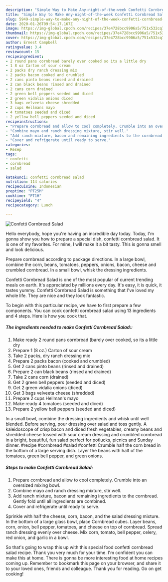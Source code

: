 ```yaml
---
description: "Simple Way to Make Any-night-of-the-week Confetti Cornbread Salad"
title: "Simple Way to Make Any-night-of-the-week Confetti Cornbread Salad"
slug: 5949-simple-way-to-make-any-night-of-the-week-confetti-cornbread-salad
date: 2020-01-26T09:54:17.167Z
image: https://img-global.cpcdn.com/recipes/37e4728bcc9906a5/751x532cq70/confetti-cornbread-salad-recipe-main-photo.jpg
thumbnail: https://img-global.cpcdn.com/recipes/37e4728bcc9906a5/751x532cq70/confetti-cornbread-salad-recipe-main-photo.jpg
cover: https://img-global.cpcdn.com/recipes/37e4728bcc9906a5/751x532cq70/confetti-cornbread-salad-recipe-main-photo.jpg
author: Ernest Campbell
ratingvalue: 3.4
reviewcount: 15
recipeingredient:
- 2 round pans cornbread barely over cooked so its a little dry
- 1 8 oz Carton of sour cream
- 2 packs dry ranch dressing mix
- 2 packs bacon cooked and crumbled
- 2 cans pinto beans rinsed and drained
- 2 can black beans rinsed and drained
- 2 cans corn drained
- 2 green bell peppers seeded and diced
- 2 green vidalia onions diced
- 3 bags velveeta cheese shredded
- 2 cups Hellmans mayo
- 4 tomatoes seeded and diced
- 2 yellow bell peppers seeded and diced
recipeinstructions:
- "Prepare cornbread and allow to cool completely. Crumble into an oversized mixing bowl."
- "Combine mayo and ranch dressing mixture, stir well."
- "Add ranch mixture, bacon and remaining ingredients to the cornbread. Gently fold until all ingredients are combined."
- "Cover and refrigerate until ready to serve."
categories:
- Resep
tags:
- confetti
- cornbread
- salad

katakunci: confetti cornbread salad
nutrition: 114 calories
recipecuisine: Indonesian
preptime: "PT25M"
cooktime: "PT1H"
recipeyield: "4"
recipecategory: Lunch

---
```



![Confetti Cornbread Salad](https://img-global.cpcdn.com/recipes/37e4728bcc9906a5/751x532cq70/confetti-cornbread-salad-recipe-main-photo.jpg)

Hello everybody, hope you're having an incredible day today. Today, I'm gonna show you how to prepare a special dish, confetti cornbread salad. It is one of my favorites. For mine, I will make it a bit tasty. This is gonna smell and look delicious.

Prepare cornbread according to package directions. In a large bowl, combine the corn, beans, tomatoes, peppers, onions, bacon, cheese and crumbled cornbread. In a small bowl, whisk the dressing ingredients.

Confetti Cornbread Salad is one of the most popular of current trending meals on earth. It's appreciated by millions every day. It's easy, it is quick, it tastes yummy. Confetti Cornbread Salad is something that I've loved my whole life. They are nice and they look fantastic.


To begin with this particular recipe, we have to first prepare a few components. You can cook confetti cornbread salad using 13 ingredients and 4 steps. Here is how you cook that.

##### The ingredients needed to make Confetti Cornbread Salad::

1. Make ready 2 round pans cornbread (barely over cooked, so its a little dry
1. Prepare 1 (8 oz.) Carton of sour cream
1. Take 2 packs, dry ranch dressing mix
1. Prepare 2 packs bacon (cooked and crumbled)
1. Get 2 cans pinto beans (rinsed and drained)
1. Prepare 2 can black beans (rinsed and drained)
1. Take 2 cans corn (drained)
1. Get 2 green bell peppers (seeded and diced)
1. Get 2 green vidalia onions (diced)
1. Get 3 bags velveeta cheese (shredded)
1. Prepare 2 cups Hellman&#39;s mayo
1. Make ready 4 tomatoes (seeded and diced)
1. Prepare 2 yellow bell peppers (seeded and diced)


In a small bowl, combine the dressing ingredients and whisk until well blended. Before serving, pour dressing over salad and toss gently. A kaleidoscope of crisp bacon and diced fresh vegetables, creamy beans and shredded cheese tossed with sour cream dressing and crumbled cornbread in a bright, beautiful, fun salad perfect for potlucks, picnics and Sunday dinner. #recipe #cornbread #salad #confetti Crumble half the corn bread in the bottom of a large serving dish. Layer the beans with half of the tomatoes, green bell pepper, and green onions. 

##### Steps to make Confetti Cornbread Salad:

1. Prepare cornbread and allow to cool completely. Crumble into an oversized mixing bowl.
1. Combine mayo and ranch dressing mixture, stir well.
1. Add ranch mixture, bacon and remaining ingredients to the cornbread. Gently fold until all ingredients are combined.
1. Cover and refrigerate until ready to serve.


Sprinkle with half the cheese, corn, bacon, and the salad dressing mixture. In the bottom of a large glass bowl, place Cornbread cubes. Layer beans, corn, onion, bell pepper, tomatoes, and cheese on top of cornbread. Spread ranch dressing evenly over cheese. Mix corn, tomato, bell pepper, celery, red onion, and garlic in a bowl. 

So that's going to wrap this up with this special food confetti cornbread salad recipe. Thank you very much for your time. I'm confident you can make this at home. There is gonna be more interesting food at home recipes coming up. Remember to bookmark this page on your browser, and share it to your loved ones, friends and colleague. Thank you for reading. Go on get cooking!
